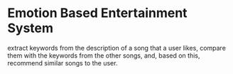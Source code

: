 # Emotion Based Entertainment System
 extract keywords from the description of a song that a user likes, compare them with the keywords from the other songs, and, based on this, recommend similar songs to the user.
